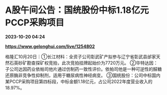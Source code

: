 # A股午间公告：国统股份中标1.18亿元PCCP采购项目

**2023-10-20 04:24**

**https://www.gelonghui.com/live/1254802**

格隆汇10月20日｜①长江材料：全资子公司彰武矿产拟参与辽宁省彰武县邰家天然石英砂矿勘查探矿权竞拍，此次竞拍挂牌起始价为7720万元。 ②华特达因：子公司达因药业依帕司他片通过仿制药一致性评价。依帕司他是一种可逆性的醛糖还原酶非竞争性抑制剂，适用于糖尿病性神经病变。 ③国统股份：公司中标国内某PCCP采购项目第四标段，中标金额1.18亿元，占公司2022年度营业收入的18.97%。